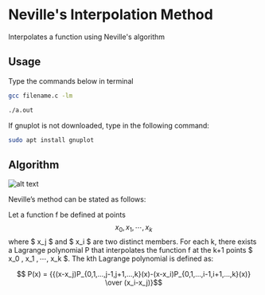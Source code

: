 # Neville's Interpolation Method
Interpolates a function using Neville's algorithm

## Usage
Type the commands below in terminal
```bash
gcc filename.c -lm
```
```bash
./a.out
```
If gnuplot is not downloaded, type in the following command:
```bash
sudo apt install gnuplot
```

## Algorithm

![alt text](https://i.imgur.com/ufuv3.png)

Neville’s method can be stated as follows:

Let a function f be defined at points $$ x_0,x_1,⋯,x_k $$ where $ x_j $ and $ x_i $ are two distinct members. For each k, there exists a Lagrange polynomial P that interpolates the function f at the k+1 points $ x_0 $,$ x_1 $,⋯,$ x_k $. The kth Lagrange polynomial is defined as:

$$ P(x) = {{(x-x_j)P_{0,1,...,j-1,j+1,...,k}(x)-(x-x_i)P_{0,1,...,i-1,i+1,...,k}(x)} \over (x_i-x_j)}$$
